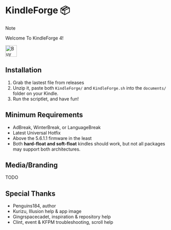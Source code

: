 # KindleForge 📦

> [!NOTE]
> Welcome To KindleForge 4!

<a href='https://ko-fi.com/W7W31J9IS0' target='_blank'><img height='36' style='border:0px;height:36px;' src='https://storage.ko-fi.com/cdn/kofi5.png?v=6' border='0' alt='Buy Me a Coffee at ko-fi.com' /></a>

## Installation

1. Grab the lastest file from releases
2. Unzip it, paste both `KindleForge/` and `KindleForge.sh` into the `documents/` folder on your Kindle.
3. Run the scriptlet, and have fun!

## Minimum Requirements

- AdBreak, WinterBreak, or LanguageBreak
- Latest Universal Hotfix
- Above the 5.6.1.1 firmware in the least
- Both **hard-float and soft-float** kindles should work, but not all packages may support both architectures.

## Media/Branding

TODO

## Special Thanks

- Penguins184, author
- Kurizu, Illusion help & app image
- Gingrspacecadet, inspiration & repository help
- Clint, event & KFPM troubleshooting, scroll help